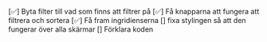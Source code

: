 [✅] Byta filter till vad som finns att filtrer på
[✅] Få knapparna att fungera att filtrera och sortera
[✅] Få fram ingridienserna
[] fixa stylingen så att den fungerar över alla skärmar
[] Förklara koden
